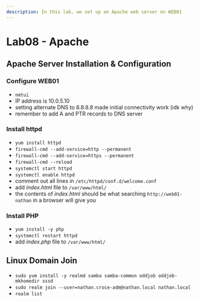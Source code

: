 ```yaml
---
description: In this lab, we set up an Apache web server on WEB01
---
```


# Lab08 - Apache

## Apache Server Installation & Configuration

### Configure WEB01

* `nmtui`
* IP address is 10.0.5.10
* setting alternate DNS to 8.8.8.8 made initial connectivity work (idk why)
* remember to add A and PTR records to DNS server

### Install httpd

* `yum install httpd`
* `firewall-cmd --add-service=http --permanent`
* `firewall-cmd --add-service=https --permanent`
* `firewall-cmd --reload`
* `systemctl start httpd`
* `systemctl enable httpd`
* comment out all lines in `/etc/httpd/conf.d/welcome.conf`
* add _index.html_ file to `/var/www/html/`
* the contents of _index.html_ should be what searching `http://web01-nathan` in a browser will give you

### Install PHP

* `yum install -y php`
* `systemctl restart httpd`
* add _index.php_ file to `/var/www/html/`

## Linux Domain Join

* `sudo yum install -y realmd samba samba-common oddjob oddjob-mkhomedir sssd`
* `sudo realm join --user=nathan.croce-adm@nathan.local nathan.local`
* `realm list`
